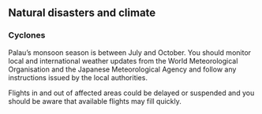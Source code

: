 ## Natural disasters and climate

### **Cyclones**

Palau’s monsoon season is between July and October. You should monitor local and international weather updates from the World Meteorological Organisation and the Japanese Meteorological Agency and follow any instructions issued by the local authorities.

Flights in and out of affected areas could be delayed or suspended and you should be aware that available flights may fill quickly.